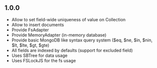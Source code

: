 ## 1.0.0 

- Allow to set field-wide uniqueness of value on Collection
- Allow to insert documents
- Provide FsAdapter
- Provide MemoryAdapter (in-memory database)
- Provide basic MongoDB like syntax query system ($eq, $ne, $in, $nin, $lt, $lte, $gt, $gte)
- All fields are indexed by defaults (support for excluded field)
- Uses SBTree for data usage
- Uses FSLockJS for the fs usage
